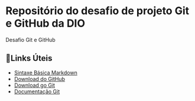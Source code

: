 # Repositório do desafio de projeto Git e GitHub da DIO
Desafio Git e GitHub

## 🔗Links Úteis

- [Sintaxe Básica Markdown](https://www.markdownguide.org/basic-syntax/)
- [Download do GitHub](https://desktop.github.com/)
- [Download go Git](https://git-scm.com/downloads)
- [Documentação Git](https://git-scm.com/doc)

##


